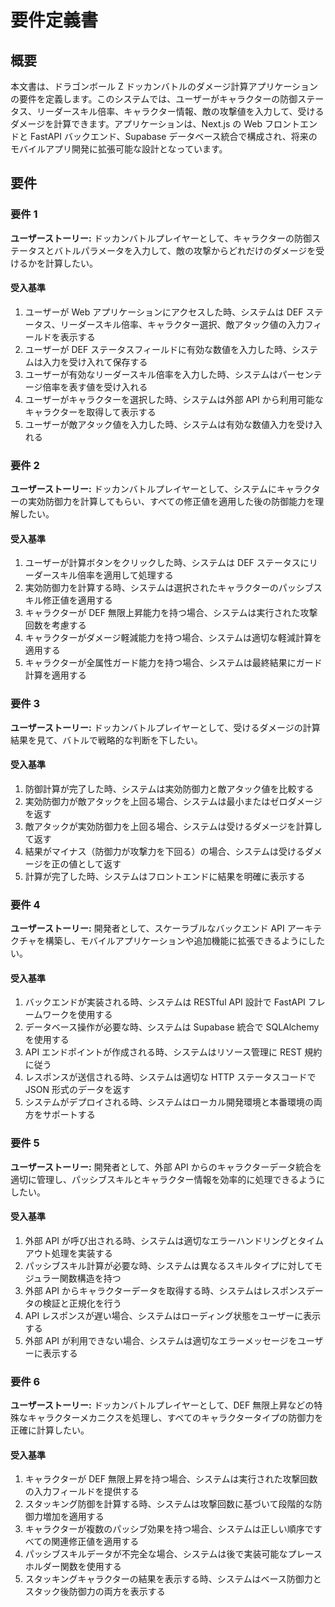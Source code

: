 # 要件定義書

## 概要

本文書は、ドラゴンボール Z ドッカンバトルのダメージ計算アプリケーションの要件を定義します。このシステムでは、ユーザーがキャラクターの防御ステータス、リーダースキル倍率、キャラクター情報、敵の攻撃値を入力して、受けるダメージを計算できます。アプリケーションは、Next.js の Web フロントエンドと FastAPI バックエンド、Supabase データベース統合で構成され、将来のモバイルアプリ開発に拡張可能な設計となっています。

## 要件

### 要件 1

**ユーザーストーリー:** ドッカンバトルプレイヤーとして、キャラクターの防御ステータスとバトルパラメータを入力して、敵の攻撃からどれだけのダメージを受けるかを計算したい。

#### 受入基準

1. ユーザーが Web アプリケーションにアクセスした時、システムは DEF ステータス、リーダースキル倍率、キャラクター選択、敵アタック値の入力フィールドを表示する
2. ユーザーが DEF ステータスフィールドに有効な数値を入力した時、システムは入力を受け入れて保存する
3. ユーザーが有効なリーダースキル倍率を入力した時、システムはパーセンテージ倍率を表す値を受け入れる
4. ユーザーがキャラクターを選択した時、システムは外部 API から利用可能なキャラクターを取得して表示する
5. ユーザーが敵アタック値を入力した時、システムは有効な数値入力を受け入れる

### 要件 2

**ユーザーストーリー:** ドッカンバトルプレイヤーとして、システムにキャラクターの実効防御力を計算してもらい、すべての修正値を適用した後の防御能力を理解したい。

#### 受入基準

1. ユーザーが計算ボタンをクリックした時、システムは DEF ステータスにリーダースキル倍率を適用して処理する
2. 実効防御力を計算する時、システムは選択されたキャラクターのパッシブスキル修正値を適用する
3. キャラクターが DEF 無限上昇能力を持つ場合、システムは実行された攻撃回数を考慮する
4. キャラクターがダメージ軽減能力を持つ場合、システムは適切な軽減計算を適用する
5. キャラクターが全属性ガード能力を持つ場合、システムは最終結果にガード計算を適用する

### 要件 3

**ユーザーストーリー:** ドッカンバトルプレイヤーとして、受けるダメージの計算結果を見て、バトルで戦略的な判断を下したい。

#### 受入基準

1. 防御計算が完了した時、システムは実効防御力と敵アタック値を比較する
2. 実効防御力が敵アタックを上回る場合、システムは最小またはゼロダメージを返す
3. 敵アタックが実効防御力を上回る場合、システムは受けるダメージを計算して返す
4. 結果がマイナス（防御力が攻撃力を下回る）の場合、システムは受けるダメージを正の値として返す
5. 計算が完了した時、システムはフロントエンドに結果を明確に表示する

### 要件 4

**ユーザーストーリー:** 開発者として、スケーラブルなバックエンド API アーキテクチャを構築し、モバイルアプリケーションや追加機能に拡張できるようにしたい。

#### 受入基準

1. バックエンドが実装される時、システムは RESTful API 設計で FastAPI フレームワークを使用する
2. データベース操作が必要な時、システムは Supabase 統合で SQLAlchemy を使用する
3. API エンドポイントが作成される時、システムはリソース管理に REST 規約に従う
4. レスポンスが送信される時、システムは適切な HTTP ステータスコードで JSON 形式のデータを返す
5. システムがデプロイされる時、システムはローカル開発環境と本番環境の両方をサポートする

### 要件 5

**ユーザーストーリー:** 開発者として、外部 API からのキャラクターデータ統合を適切に管理し、パッシブスキルとキャラクター情報を効率的に処理できるようにしたい。

#### 受入基準

1. 外部 API が呼び出される時、システムは適切なエラーハンドリングとタイムアウト処理を実装する
2. パッシブスキル計算が必要な時、システムは異なるスキルタイプに対してモジュラー関数構造を持つ
3. 外部 API からキャラクターデータを取得する時、システムはレスポンスデータの検証と正規化を行う
4. API レスポンスが遅い場合、システムはローディング状態をユーザーに表示する
5. 外部 API が利用できない場合、システムは適切なエラーメッセージをユーザーに表示する

### 要件 6

**ユーザーストーリー:** ドッカンバトルプレイヤーとして、DEF 無限上昇などの特殊なキャラクターメカニクスを処理し、すべてのキャラクタータイプの防御力を正確に計算したい。

#### 受入基準

1. キャラクターが DEF 無限上昇を持つ場合、システムは実行された攻撃回数の入力フィールドを提供する
2. スタッキング防御を計算する時、システムは攻撃回数に基づいて段階的な防御力増加を適用する
3. キャラクターが複数のパッシブ効果を持つ場合、システムは正しい順序ですべての関連修正値を適用する
4. パッシブスキルデータが不完全な場合、システムは後で実装可能なプレースホルダー関数を使用する
5. スタッキングキャラクターの結果を表示する時、システムはベース防御力とスタック後防御力の両方を表示する
